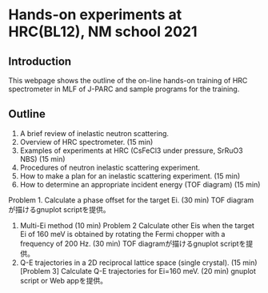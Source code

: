 # Hands-on experiments at HRC(BL12), NM school 2021

## Introduction
 This webpage shows the outline of the on-line hands-on training of HRC spectrometer in MLF of J-PARC and sample programs for the training. 
 
## Outline
1. A brief review of inelastic neutron scattering.
2. Overview of HRC spectrometer. (15 min)
3. Examples of experiments at HRC (CsFeCl3 under pressure, SrRuO3 NBS) (15 min)
4. Procedures of neutron inelastic scattering experiment.
 1. How to make a plan for an inelastic scattering experiment.  (15 min)
 1. How to determine an appropriate incident energy (TOF diagram) (15 min)

Problem 1. Calculate a phase offset for the target Ei. (30 min) TOF diagramが描けるgnuplot scriptを提供。 
  1. Multi-Ei method (10 min)
  Problem 2 Calculate other Eis when the target Ei of 160 meV is obtained by rotating the Fermi chopper with a frequency of 200 Hz. (30 min) TOF diagramが描けるgnuplot scriptを提供。 
  1. Q-E trajectories in a 2D reciprocal lattice space (single crystal). (15 min)
 [Problem 3] Calculate Q-E trajectories for Ei=160 meV. (20 min) gnuplot script or Web appを提供。
